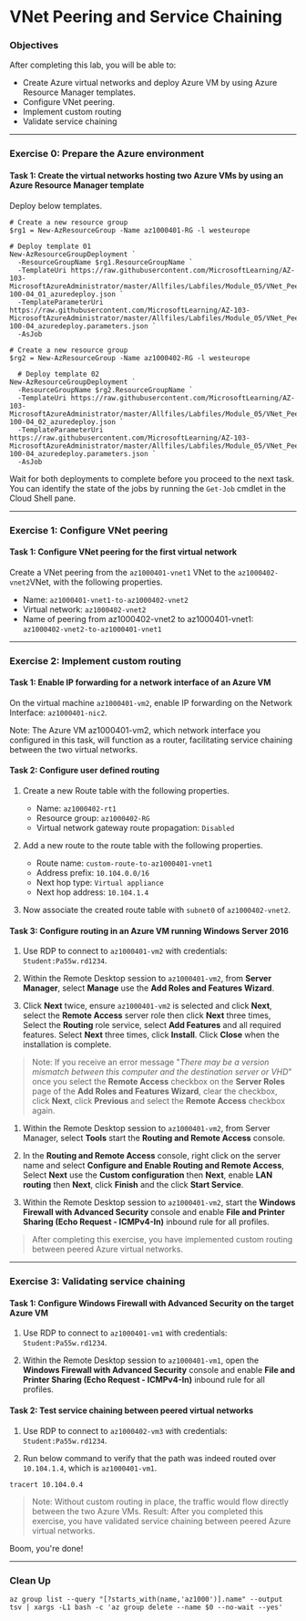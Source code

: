 # VNet Peering and Service Chaining

### Objectives

After completing this lab, you will be able to:
- Create Azure virtual networks and deploy Azure VM by using Azure Resource Manager templates.
- Configure VNet peering.
- Implement custom routing
- Validate service chaining

---

### Exercise 0: Prepare the Azure environment

#### Task 1: Create the virtual networks hosting two Azure VMs by using an Azure Resource Manager template

Deploy below templates.
```
# Create a new resource group
$rg1 = New-AzResourceGroup -Name az1000401-RG -l westeurope

# Deploy template 01
New-AzResourceGroupDeployment `
  -ResourceGroupName $rg1.ResourceGroupName `
  -TemplateUri https://raw.githubusercontent.com/MicrosoftLearning/AZ-103-MicrosoftAzureAdministrator/master/Allfiles/Labfiles/Module_05/VNet_Peering_and_Service_Chaining/az-100-04_01_azuredeploy.json `
  -TemplateParameterUri https://raw.githubusercontent.com/MicrosoftLearning/AZ-103-MicrosoftAzureAdministrator/master/Allfiles/Labfiles/Module_05/VNet_Peering_and_Service_Chaining/az-100-04_azuredeploy.parameters.json `
  -AsJob

# Create a new resource group
$rg2 = New-AzResourceGroup -Name az1000402-RG -l westeurope

  # Deploy template 02
New-AzResourceGroupDeployment `
  -ResourceGroupName $rg2.ResourceGroupName `
  -TemplateUri https://raw.githubusercontent.com/MicrosoftLearning/AZ-103-MicrosoftAzureAdministrator/master/Allfiles/Labfiles/Module_05/VNet_Peering_and_Service_Chaining/az-100-04_02_azuredeploy.json `
  -TemplateParameterUri https://raw.githubusercontent.com/MicrosoftLearning/AZ-103-MicrosoftAzureAdministrator/master/Allfiles/Labfiles/Module_05/VNet_Peering_and_Service_Chaining/az-100-04_azuredeploy.parameters.json `
  -AsJob
  ```

  Wait for both deployments to complete before you proceed to the next task. You can identify the state of the jobs by running the `Get-Job` cmdlet in the Cloud Shell pane.

---

### Exercise 1: Configure VNet peering

#### Task 1: Configure VNet peering for the first virtual network

Create a VNet peering from the `az1000401-vnet1` VNet to the `az1000402-vnet2`VNet, with the following properties.
- Name: `az1000401-vnet1-to-az1000402-vnet2`
- Virtual network: `az1000402-vnet2`
- Name of peering from az1000402-vnet2 to az1000401-vnet1: `az1000402-vnet2-to-az1000401-vnet1`

---

### Exercise 2: Implement custom routing

#### Task 1: Enable IP forwarding for a network interface of an Azure VM

On the virtual machine `az1000401-vm2`, enable IP forwarding on the Network Interface: `az1000401-nic2`.

Note: The Azure VM az1000401-vm2, which network interface you configured in this task, will function as a router, facilitating service chaining between the two virtual networks.

#### Task 2: Configure user defined routing

1. Create a new Route table with the following properties.
    - Name: `az1000402-rt1`
    - Resource group: `az1000402-RG`
    - Virtual network gateway route propagation: `Disabled`

2. Add a new route to the route table with the following properties.
    - Route name: `custom-route-to-az1000401-vnet1`
    - Address prefix: `10.104.0.0/16`
    - Next hop type: `Virtual appliance`
    - Next hop address: `10.104.1.4`

3. Now associate the created route table with `subnet0` of `az1000402-vnet2`.

#### Task 3: Configure routing in an Azure VM running Windows Server 2016

1. Use RDP to connect to `az1000401-vm2` with credentials: `Student:Pa55w.rd1234`.

1. Within the Remote Desktop session to `az1000401-vm2`, from **Server Manager**, select **Manage** use the **Add Roles and Features Wizard**.

1. Click **Next** twice, ensure `az1000401-vm2` is selected and click **Next**, select the **Remote Access** server role then click **Next** three times, Select the **Routing** role service, select **Add Features** and all required features. Select **Next** three times, click **Install**. Click **Close** when the installation is complete.

>Note: If you receive an error message "*There may be a version mismatch between this computer and the destination server or VHD*" once you select the **Remote Access** checkbox on the **Server Roles** page of the **Add Roles and Features Wizard**, clear the checkbox, click **Next**, click **Previous** and select the **Remote Access** checkbox again.

1. Within the Remote Desktop session to `az1000401-vm2`, from Server Manager, select **Tools** start the **Routing and Remote Access** console.

1. In the **Routing and Remote Access** console, right click on the server name and select **Configure and Enable Routing and Remote Access**, Select **Next** use the **Custom configuration** then **Next**, enable **LAN routing** then **Next**, click **Finish** and the click **Start Service**.

1. Within the Remote Desktop session to `az1000401-vm2`, start the **Windows Firewall with Advanced Security** console and enable **File and Printer Sharing (Echo Request - ICMPv4-In)** inbound rule for all profiles.

>After completing this exercise, you have implemented custom routing between peered Azure virtual networks.

---

### Exercise 3: Validating service chaining

#### Task 1: Configure Windows Firewall with Advanced Security on the target Azure VM

1. Use RDP to connect to `az1000401-vm1` with credentials: `Student:Pa55w.rd1234`.

1. Within the Remote Desktop session to `az1000401-vm1`, open the **Windows Firewall with Advanced Security** console and enable **File and Printer Sharing (Echo Request - ICMPv4-In)** inbound rule for all profiles.

#### Task 2: Test service chaining between peered virtual networks

1. Use RDP to connect to `az1000402-vm3` with credentials: `Student:Pa55w.rd1234`.

1. Run below command to verify that the path was indeed routed over `10.104.1.4`, which is `az1000401-vm1`.
```
tracert 10.104.0.4
```

>Note: Without custom routing in place, the traffic would flow directly between the two Azure VMs. Result: After you completed this exercise, you have validated service chaining between peered Azure virtual networks.

Boom, you're done!

---

### Clean Up

```
az group list --query "[?starts_with(name,'az1000')].name" --output tsv | xargs -L1 bash -c 'az group delete --name $0 --no-wait --yes'
```
